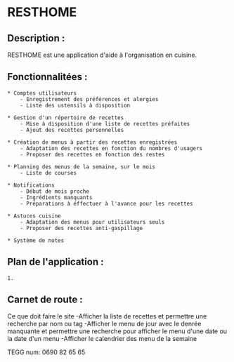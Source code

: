 # RESTHOME

## Description :

RESTHOME est une application d'aide à l'organisation en cuisine.

## Fonctionnalitées :

	* Comptes utilisateurs
		- Enregistrement des préférences et alergies
		- Liste des ustensils à disposition

	* Gestion d'un répertoire de recettes
		- Mise à disposition d'une liste de recettes préfaites
		- Ajout des recettes personnelles

	* Création de menus à partir des recettes enregistrées
		- Adaptation des recettes en fonction du nombres d'usagers
		- Proposer des recettes en fonction des restes

	* Planning des menus de la semaine, sur le mois
		- Liste de courses

	* Notifications
		- Début de mois proche
		- Ingrédients manquants
		- Préparations à éffectuer à l'avance pour les recettes

	* Astuces cuisine
		- Adaptation des menus pour utilisateurs seuls
		- Proposer des recettes anti-gaspillage 

	* Système de notes


## Plan de l'application :

	1. 

## Carnet de route :














Ce que doit faire le site
	-Afficher la liste de recettes et permettre une recherche par nom ou tag
	-Afficher le menu de jour avec le denrée manquante et permettre une recherche pour afficher le menu d'une date ou la date d'un menu
	-Afficher le calendrier des menu de la semaine


TEGG num: 0690 82 65 65